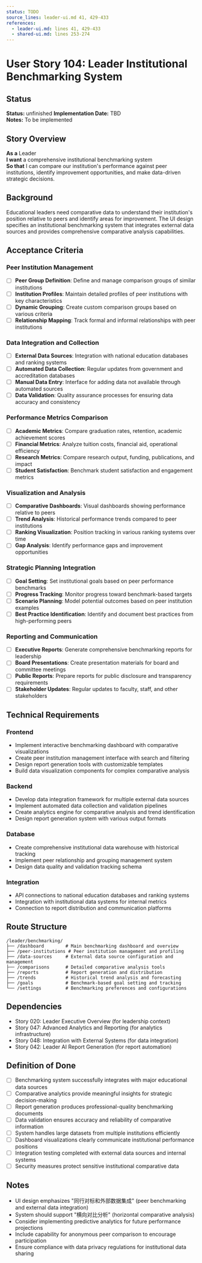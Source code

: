 ```yaml
---
status: TODO
source_lines: leader-ui.md 41, 429-433
references:
  - leader-ui.md: lines 41, 429-433
  - shared-ui.md: lines 253-274
---
```

# User Story 104: Leader Institutional Benchmarking System

## Status
**Status:** unfinished
**Implementation Date:** TBD  
**Notes:** To be implemented

## Story Overview

**As a** Leader  
**I want** a comprehensive institutional benchmarking system  
**So that** I can compare our institution's performance against peer institutions, identify improvement opportunities, and make data-driven strategic decisions.

## Background

Educational leaders need comparative data to understand their institution's position relative to peers and identify areas for improvement. The UI design specifies an institutional benchmarking system that integrates external data sources and provides comprehensive comparative analysis capabilities.

## Acceptance Criteria

### Peer Institution Management
- [ ] **Peer Group Definition**: Define and manage comparison groups of similar institutions
- [ ] **Institution Profiles**: Maintain detailed profiles of peer institutions with key characteristics
- [ ] **Dynamic Grouping**: Create custom comparison groups based on various criteria
- [ ] **Relationship Mapping**: Track formal and informal relationships with peer institutions

### Data Integration and Collection
- [ ] **External Data Sources**: Integration with national education databases and ranking systems
- [ ] **Automated Data Collection**: Regular updates from government and accreditation databases
- [ ] **Manual Data Entry**: Interface for adding data not available through automated sources
- [ ] **Data Validation**: Quality assurance processes for ensuring data accuracy and consistency

### Performance Metrics Comparison
- [ ] **Academic Metrics**: Compare graduation rates, retention, academic achievement scores
- [ ] **Financial Metrics**: Analyze tuition costs, financial aid, operational efficiency
- [ ] **Research Metrics**: Compare research output, funding, publications, and impact
- [ ] **Student Satisfaction**: Benchmark student satisfaction and engagement metrics

### Visualization and Analysis
- [ ] **Comparative Dashboards**: Visual dashboards showing performance relative to peers
- [ ] **Trend Analysis**: Historical performance trends compared to peer institutions
- [ ] **Ranking Visualization**: Position tracking in various ranking systems over time
- [ ] **Gap Analysis**: Identify performance gaps and improvement opportunities

### Strategic Planning Integration
- [ ] **Goal Setting**: Set institutional goals based on peer performance benchmarks
- [ ] **Progress Tracking**: Monitor progress toward benchmark-based targets
- [ ] **Scenario Planning**: Model potential outcomes based on peer institution examples
- [ ] **Best Practice Identification**: Identify and document best practices from high-performing peers

### Reporting and Communication
- [ ] **Executive Reports**: Generate comprehensive benchmarking reports for leadership
- [ ] **Board Presentations**: Create presentation materials for board and committee meetings
- [ ] **Public Reports**: Prepare reports for public disclosure and transparency requirements
- [ ] **Stakeholder Updates**: Regular updates to faculty, staff, and other stakeholders

## Technical Requirements

### Frontend
- Implement interactive benchmarking dashboard with comparative visualizations
- Create peer institution management interface with search and filtering
- Design report generation tools with customizable templates
- Build data visualization components for complex comparative analysis

### Backend
- Develop data integration framework for multiple external data sources
- Implement automated data collection and validation pipelines
- Create analytics engine for comparative analysis and trend identification
- Design report generation system with various output formats

### Database
- Create comprehensive institutional data warehouse with historical tracking
- Implement peer relationship and grouping management system
- Design data quality and validation tracking schema

### Integration
- API connections to national education databases and ranking systems
- Integration with institutional data systems for internal metrics
- Connection to report distribution and communication platforms

## Route Structure
```
/leader/benchmarking/
├── /dashboard        # Main benchmarking dashboard and overview
├── /peer-institutions # Peer institution management and profiling
├── /data-sources     # External data source configuration and management
├── /comparisons      # Detailed comparative analysis tools
├── /reports          # Report generation and distribution
├── /trends           # Historical trend analysis and forecasting
├── /goals            # Benchmark-based goal setting and tracking
└── /settings         # Benchmarking preferences and configurations
```

## Dependencies
- Story 020: Leader Executive Overview (for leadership context)
- Story 047: Advanced Analytics and Reporting (for analytics infrastructure)
- Story 048: Integration with External Systems (for data integration)
- Story 042: Leader AI Report Generation (for report automation)

## Definition of Done
- [ ] Benchmarking system successfully integrates with major educational data sources
- [ ] Comparative analytics provide meaningful insights for strategic decision-making
- [ ] Report generation produces professional-quality benchmarking documents
- [ ] Data validation ensures accuracy and reliability of comparative information
- [ ] System handles large datasets from multiple institutions efficiently
- [ ] Dashboard visualizations clearly communicate institutional performance positions
- [ ] Integration testing completed with external data sources and internal systems
- [ ] Security measures protect sensitive institutional comparative data

## Notes
- UI design emphasizes "同行对标和外部数据集成" (peer benchmarking and external data integration)
- System should support "横向对比分析" (horizontal comparative analysis)
- Consider implementing predictive analytics for future performance projections
- Include capability for anonymous peer comparison to encourage participation
- Ensure compliance with data privacy regulations for institutional data sharing
